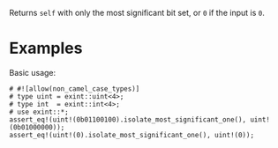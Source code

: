 Returns `self` with only the most significant bit set, or `0` if the input is `0`.

# Examples

Basic usage:

```
# #![allow(non_camel_case_types)]
# type uint = exint::uint<4>;
# type int  = exint::int<4>;
# use exint::*;
assert_eq!(uint!(0b01100100).isolate_most_significant_one(), uint!(0b01000000));
assert_eq!(uint!(0).isolate_most_significant_one(), uint!(0));
```

